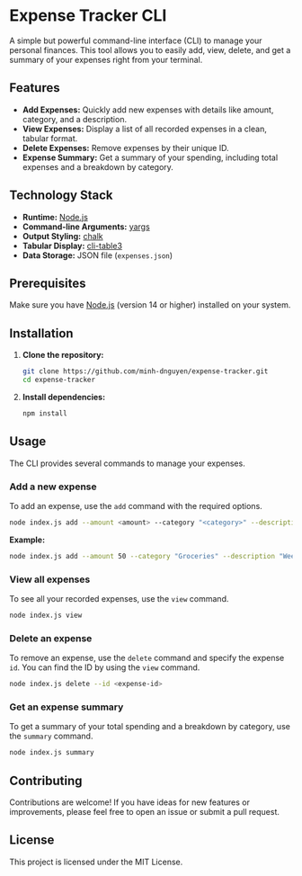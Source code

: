 # Expense Tracker CLI

A simple but powerful command-line interface (CLI) to manage your personal finances. This tool allows you to easily add, view, delete, and get a summary of your expenses right from your terminal.

## Features

- **Add Expenses:** Quickly add new expenses with details like amount, category, and a description.
- **View Expenses:** Display a list of all recorded expenses in a clean, tabular format.
- **Delete Expenses:** Remove expenses by their unique ID.
- **Expense Summary:** Get a summary of your spending, including total expenses and a breakdown by category.

## Technology Stack

- **Runtime:** [Node.js](https://nodejs.org/)
- **Command-line Arguments:** [yargs](https://yargs.js.org/)
- **Output Styling:** [chalk](https://github.com/chalk/chalk)
- **Tabular Display:** [cli-table3](https://github.com/cli-table/cli-table3)
- **Data Storage:** JSON file (`expenses.json`)

## Prerequisites

Make sure you have [Node.js](https://nodejs.org/) (version 14 or higher) installed on your system.

## Installation

1.  **Clone the repository:**

    ```bash
    git clone https://github.com/minh-dnguyen/expense-tracker.git
    cd expense-tracker
    ```

2.  **Install dependencies:**
    ```bash
    npm install
    ```

## Usage

The CLI provides several commands to manage your expenses.

### Add a new expense

To add an expense, use the `add` command with the required options.

```bash
node index.js add --amount <amount> --category "<category>" --description "<description>"
```

**Example:**

```bash
node index.js add --amount 50 --category "Groceries" --description "Weekly grocery shopping"
```

### View all expenses

To see all your recorded expenses, use the `view` command.

```bash
node index.js view
```

### Delete an expense

To remove an expense, use the `delete` command and specify the expense `id`. You can find the ID by using the `view` command.

```bash
node index.js delete --id <expense-id>
```

### Get an expense summary

To get a summary of your total spending and a breakdown by category, use the `summary` command.

```bash
node index.js summary
```

## Contributing

Contributions are welcome! If you have ideas for new features or improvements, please feel free to open an issue or submit a pull request.

## License

This project is licensed under the MIT License.
